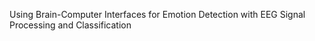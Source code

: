 Using Brain-Computer Interfaces for Emotion Detection with EEG Signal Processing and Classification
